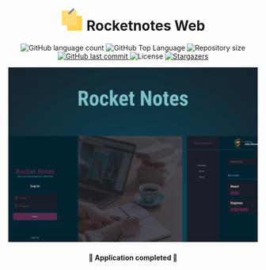 <h1 align="center">
    <img src=".github/notes.svg" title="Rocketnotes" alt="" width="45px" />   
    Rocketnotes Web
</h1>

<p align="center">
  <img alt="GitHub language count" src="https://img.shields.io/github/languages/count/afsilvaluiz/rocketnotes-frontend">

  <img alt="GitHub Top Language" src="https://img.shields.io/github/languages/top/afsilvaluiz/rocketnotes-frontend" />

  <img alt="Repository size" src="https://img.shields.io/github/repo-size/afsilvaluiz/rocketnotes-frontend">
  
  <a href="https://github.com/afsilvaluiz/rocketnotes-frontend/commits/master">
    <img alt="GitHub last commit" src="https://img.shields.io/github/last-commit/afsilvaluiz/rocketnotes-frontend">
  </a>
 
  <img alt="License" src="https://img.shields.io/github/license/afsilvaluiz/rocketnotes-frontend">

   <a href="https://github.com/afsilvaluiz/rocketnotes-frontend/stargazers">
    <img alt="Stargazers" src="https://img.shields.io/github/stars/afsilvaluiz/rocketnotes-frontend?style=social">
  </a>
</p>

<p>
  <img src=".github/cover.png" alt="cover rocketnotes web" />
</p>

<h4 align="center"> 
	🚀 Application completed 🚀
</h4>
